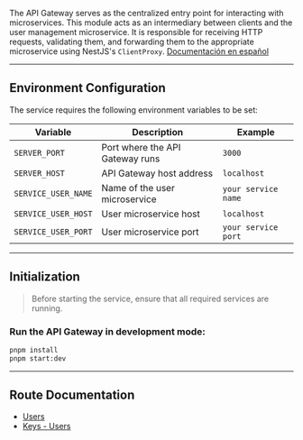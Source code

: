 The API Gateway serves as the centralized entry point for interacting with microservices. This module acts as an intermediary between clients and the user management microservice. It is responsible for receiving HTTP requests, validating them, and forwarding them to the appropriate microservice using NestJS's `ClientProxy`. [Documentación en español](../../README.md)  

---  

## **Environment Configuration**  

The service requires the following environment variables to be set:  

| Variable | Description | Example |  
| --- | --- | --- |  
| `SERVER_PORT` | Port where the API Gateway runs | `3000` |  
| `SERVER_HOST` | API Gateway host address | `localhost` |  
| `SERVICE_USER_NAME` | Name of the user microservice | `your service name` |  
| `SERVICE_USER_HOST` | User microservice host | `localhost` |  
| `SERVICE_USER_PORT` | User microservice port | `your service port` |  

---  

## **Initialization**  

> Before starting the service, ensure that all required services are running.  

### **Run the API Gateway in development mode:**  

```bash
pnpm install
pnpm start:dev
```  

---  

## **Route Documentation**  
- [Users](./users/USERS.md)  
- [Keys - Users](./claves/USERS.md)  
